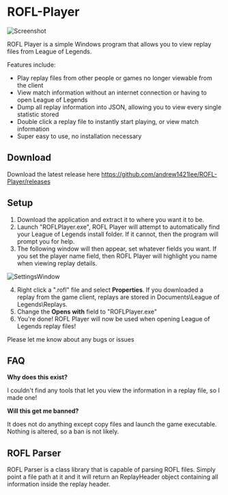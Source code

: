 # ROFL-Player

![Screenshot](https://i.imgur.com/dP3Q2To.png)

ROFL Player is a simple Windows program that allows you to view replay files from League of Legends.

Features include: 
* Play replay files from other people or games no longer viewable from the client
* View match information without an internet connection or having to open League of Legends
* Dump all replay information into JSON, allowing you to view every single statistic stored
* Double click a replay file to instantly start playing, or view match information
* Super easy to use, no installation necessary

## Download
Download the latest release here
https://github.com/andrew1421lee/ROFL-Player/releases

## Setup

1. Download the application and extract it to where you want it to be.
2. Launch "ROFLPlayer.exe", ROFL Player will attempt to automatically find your League of Legends install folder. If it cannot, then the program will prompt you for help.
3. The following window will then appear, set whatever fields you want. If you set the player name field, then ROFL Player will highlight you name when viewing replay details.

![SettingsWindow](https://i.imgur.com/yrsUL2y.png)

4. Right click a ".rofl" file and select **Properties**. If you downloaded a replay from the game client, replays are stored in Documents\League of Legends\Replays.
5. Change the **Opens with** field to "ROFLPlayer.exe"
6. You're done! ROFL Player will now be used when opening League of Legends replay files!

Please let me know about any bugs or issues

## FAQ

**Why does this exist?**

I couldn't find any tools that let you view the information in a replay file, so I made one!

**Will this get me banned?**

It does not do anything except copy files and launch the game executable. Nothing is altered, so a ban is not likely.

## ROFL Parser

ROFL Parser is a class library that is capable of parsing ROFL files. Simply point a file path at it and it will return an ReplayHeader object containing all information inside the replay header.
